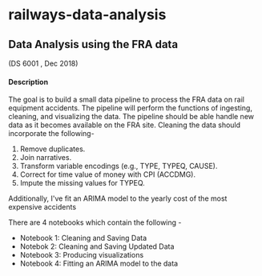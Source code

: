 # railways-data-analysis

## Data Analysis using the FRA data
(DS 6001 , Dec 2018)

#### Description
The goal is to  build a small data pipeline to process the FRA data on rail equipment accidents. The pipeline will perform the functions of ingesting, cleaning, and visualizing the data. The pipeline
should be able handle new data as it becomes available on the FRA site. Cleaning the data should incorporate the following-

1. Remove duplicates.
2. Join narratives.
3. Transform variable encodings (e.g., TYPE, TYPEQ, CAUSE).
4. Correct for time value of money with CPI (ACCDMG).
5. Impute the missing values for TYPEQ.

Additionally, I've fit an ARIMA model to the yearly cost of the most expensive accidents

There are 4 notebooks which contain the following -

* Notebook 1: Cleaning and Saving Data
* Notebok 2: Cleaning and Saving Updated Data
* Notebook 3: Producing visualizations
* Notebook 4: Fitting an ARIMA model to the data
